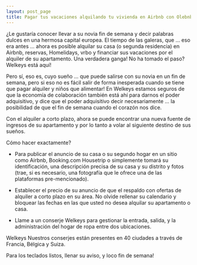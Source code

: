 ```yaml
---
layout: post_page
title: Pagar tus vacaciones alquilando tu vivienda en Airbnb con Olebnb 
---
```

¿Le gustaría conocer llevar a su novia fin de semana y decir palabras dulces en una hermosa capital europea. El tiempo de las galeras, que ... eso era antes ... ahora es posible alquilar su casa (o segunda residencia) en Airbnb, reservas, Homelidays, vrbo y financiar sus vacaciones por el alquiler de su apartamento. Una verdadera ganga! No ha tomado el paso? Welkeys está aquí!

Pero sí, eso es, cuyo sueño ... que puede salirse con su novia en un fin de semana, pero si eso no es fácil salir de forma inesperada cuando se tiene que pagar alquiler y niños que alimentar! En Welkeys estamos seguros de que la economía de colaboración también está ahí para darnos el poder adquisitivo, y dice que el poder adquisitivo decir necesariamente ... la posibilidad de que el fin de semana cuando el corazón nos dice.

Con el alquiler a corto plazo, ahora se puede encontrar una nueva fuente de ingresos de su apartamento y por lo tanto a volar al siguiente destino de sus sueños.

Cómo hacer exactamente?

- Para publicar el anuncio de su casa o su segundo hogar en un sitio como Airbnb, Booking.com Housetrip o simplemente tomará su identificación, una descripción precisa de su casa y su distrito y fotos (trae, si es necesario, una fotografía que le ofrece una de las plataformas pre-mencionado).

- Establecer el precio de su anuncio de que el respaldo con ofertas de alquiler a corto plazo en su área. No olvide rellenar su calendario y bloquear las fechas en las que usted no desea alquilar su apartamento o casa.

- Llame a un conserje Welkeys para gestionar la entrada, salida, y la administración del hogar de ropa entre dos ubicaciones.

Welkeys Nuestros conserjes están presentes en 40 ciudades a través de Francia, Bélgica y Suiza.

Para los teclados listos, llenar su aviso, y loco fin de semana!

